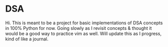 # DSA
Hi. This is meant to be a project for basic implementations of DSA concepts in 100% Python for now. Going slowly as I revisit concepts & thought it would be a good way to practice vim as well. Will update this as I progress, kind of like a journal.
